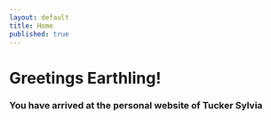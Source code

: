 ```yaml
---
layout: default
title: Home
published: true
---
```


# Greetings Earthling!

### You have arrived at the personal website of Tucker Sylvia
